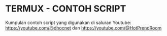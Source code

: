 # TERMUX - CONTOH SCRIPT
Kumpulan contoh script yang digunakan di saluran Youtube: https://youtube.com/@dhocnet dan https://youtube.com/@HotPrendRoom
